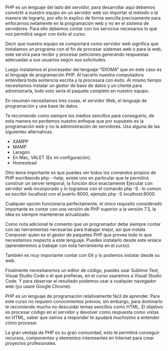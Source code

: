 PHP es un lenguaje del lado del servidor, para desarrollar aquí debemos convertir a nuestro equipo en un servidor web sin importar el método o la manera de lograrlo, por ello lo explico de forma sencilla precisamente para enfocarnos netamente en la programación web y no en el sistema de servidores. Para ello debemos contar con los servicios necesarios lo que nos permitirá seguir con éxito el curso.

Decir que nuestro equipo se comportará como servidor web significa que instalamos un programa con el fin de procesar sistemas web o para la web, este servirá para recibir y procesar peticiones generando respuestas adecuadas a sus usuarios según sus solicitudes.

Luego instalamos el procesador del lenguaje “IDIOMA” que en este caso es el lenguaje de programación PHP. Al hacerlo nuestra computadora entenderá toda sentencia escrita y la procesará con éxito. Al mismo tiempo necesitamos instalar un gestor de base de datos y un cliente para administrarla, todo esto sería el paquete completo en nuestro equipo.

En resumen necesitamos tres cosas, el servidor Web, el lenguaje de programación y una base de datos.

Te recomiendo como siempre los medios sencillos para conseguirlo, de esta manera no perdemos nuestro enfoque que por supuesto es la programación web y no la administración de servidores. Usa alguna de las siguientes alternativas.

- XAMPP
- MAMP
- Laragon
- En Mac, VALET (Es mi configuración).
- Homestead

Otro tema importante es que puedes ver todos los comandos propios de PHP escribiendo php --help, existe uno en particular que te permitirá construir un server temporal, la función dice exactamente Ejecutar con servidor web incorporado y lo logramos con el comando php -S <addr>:<port> lo común es escribir localhost con el puerto 8000, ejemplo php -S localhost:8000.

Cualquier opción funcionaria perfectamente, el único requisito considerado importante es contar con una versión de PHP superior a la versión 7.3, la idea es siempre mantenerse actualizado.

Como nota adicional te comento que un programador debe siempre contar con las herramientas necesarias para trabajar mejor, así que instala Composer quien es el gestor de paquetes PHP que provee todo lo que necesitemos respecto a este lenguaje. Puedes instalarlo desde este enlace (aprenderemos a trabajar con esta herramienta en el curso).

También es muy importante contar con Git y lo podemos instalar desde su web.

Finalmente necesitaremos un editor de código, puedes usar Sublime Text, Visual Studio Code o el que prefieras, en el curso usaremos a Visual Studio Code. Y para observar el resultado podemos usar a cualquier navegador web (yo usaré Google Chrome).

PHP es un lenguaje de programación relativamente fácil de aprender. Para este curso no requiero conocimientos previos, sin embargo, para dominarlo te recomiendo mucho no descuidar temas sencillos como HTML. El objetivo es procesar código en el servidor y devolver como respuesta como vistas en HTML, saber que vamos a responder te ayudará muchísimo a entender cómo procesar.

La gran ventaja de PHP es su gran comunidad, esto te permitirá conseguir recursos, componentes y elementos interesantes en Internet para crear proyectos profesionales.